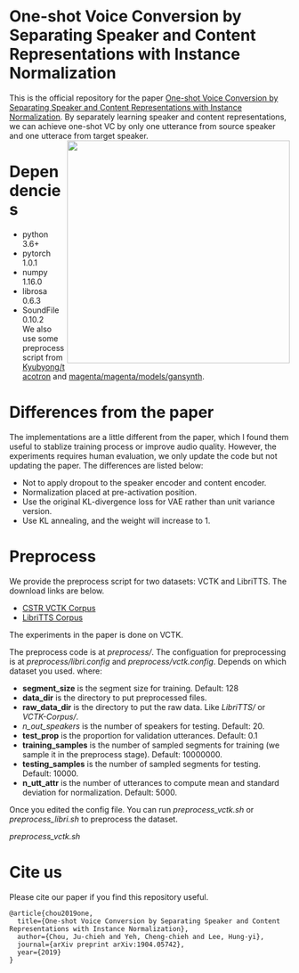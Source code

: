 # One-shot Voice Conversion by Separating Speaker and Content Representations with Instance Normalization
This is the official repository for the paper [One-shot Voice Conversion by Separating Speaker and Content Representations with Instance Normalization](https://arxiv.org/abs/1904.05742).
By separately learning speaker and content representations, we can achieve one-shot VC by only one utterance from source speaker and one utterace from target speaker. 
<img src="https://github.com/jjery2243542/adaptive_voice_conversion/blob/public/model.png" width="400" img align="right">
# Dependencies
- python 3.6+
- pytorch 1.0.1
- numpy 1.16.0
- librosa 0.6.3
- SoundFile 0.10.2 <br>
We also use some preprocess script from [Kyubyong/tacotron](https://github.com/Kyubyong/tacotron) and [magenta/magenta/models/gansynth](https://github.com/tensorflow/magenta/tree/master/magenta/models/gansynth).

# Differences from the paper
The implementations are a little different from the paper, which I found them useful to stablize training process or improve audio quality. However, the experiments requires human evaluation, we only update the code but not updating the paper. The differences are listed below: 
- Not to apply dropout to the speaker encoder and content encoder.
- Normalization placed at pre-activation position.
- Use the original KL-divergence loss for VAE rather than unit variance version.
- Use KL annealing, and the weight will increase to 1. 

# Preprocess
We provide the preprocess script for two datasets: VCTK and LibriTTS. The download links are below.
- [CSTR VCTK Corpus](https://homepages.inf.ed.ac.uk/jyamagis/page3/page58/page58.html)
- [LibriTTS Corpus](http://www.openslr.org/60/)

The experiments in the paper is done on VCTK. 

The preprocess code is at *preprocess/*.
The configuation for preprocessing is at *preprocess/libri.config* and *preprocess/vctk.config*. Depends on which dataset you used.
where:
- **segment\_size** is the segment size for training. Default: 128
- **data\_dir** is the directory to put preprocessed files. 
- **raw\_data\_dir** is the directory to put the raw data. Like *LibriTTS/* or *VCTK-Corpus/*.
- *n_out_speakers* is the number of speakers for testing. Default: 20.
- **test\_prop** is the proportion for validation utterances. Default: 0.1
- **training\_samples** is the number of sampled segments for training (we sample it in the preprocess stage). Default: 10000000.
- **testing_samples** is the number of sampled segments for testing. Default: 10000.
- **n\_utt\_attr** is the number of utterances to compute mean and standard deviation for normalization. Default: 5000.

Once you edited the config file. You can run *preprocess_vctk.sh* or *preprocess_libri.sh* to preprocess the dataset.
 
*preprocess_vctk.sh* 

# Cite us
Please cite our paper if you find this repository useful.
```
@article{chou2019one,
  title={One-shot Voice Conversion by Separating Speaker and Content Representations with Instance Normalization},
  author={Chou, Ju-chieh and Yeh, Cheng-chieh and Lee, Hung-yi},
  journal={arXiv preprint arXiv:1904.05742},
  year={2019}
}
```

